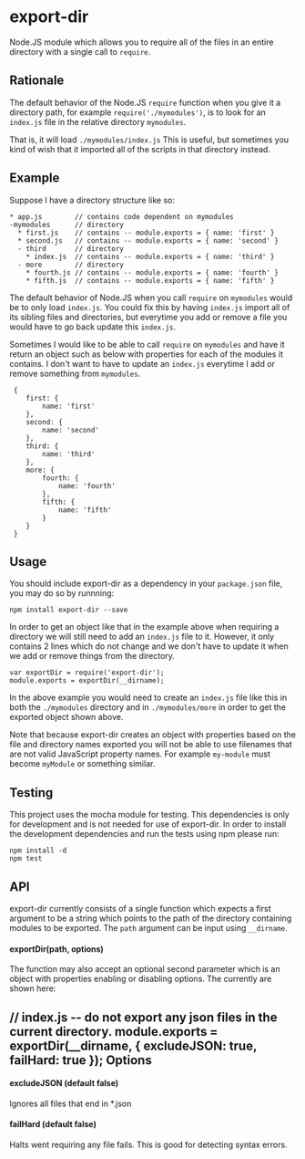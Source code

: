 export-dir
==========
Node.JS module which allows you to require all of the files in an entire
directory with a single call to `require`.

Rationale
---------
The default behavior of the Node.JS `require` function when you give it a
directory path, for example `require('./mymodules')`, is to look for an
`index.js` file in the relative directory `mymodules`.

That is, it will load `./mymodules/index.js` This is useful, but sometimes
you kind of wish that it imported all of the scripts in that directory instead.

Example
-------
Suppose I have a directory structure like so:

    * app.js        // contains code dependent on mymodules
    -mymodules      // directory
      * first.js    // contains -- module.exports = { name: 'first' }
      * second.js   // contains -- module.exports = { name: 'second' }
      - third       // directory
        * index.js  // contains -- module.exports = { name: 'third' }
      - more        // directory
        * fourth.js // contains -- module.exports = { name: 'fourth' }
        * fifth.js  // contains -- module.exports = { name: 'fifth' }

The default behavior of Node.JS when you call `require` on `mymodules` would be
to only load `index.js`. You could fix this by having `index.js` import all of
its sibling files and directories, but everytime you add or remove a file you
would have to go back update this `index.js`.

Sometimes I would like to be able to call `require` on `mymodules` and have it
return an object such as below with properties for each of the modules it
contains. I don't want to have to update an `index.js` everytime I add or
remove something from `mymodules`.

     {
        first: {
            name: 'first'
        },
        second: {
            name: 'second'
        },
        third: {
            name: 'third'
        },
        more: {
            fourth: {
                name: 'fourth'
            },
            fifth: {
                name: 'fifth'
            }
        }
     }

Usage
-----
You should include export-dir as a dependency in your `package.json` file, you
may do so by runnning:

    npm install export-dir --save

In order to get an object like that in the example above when requiring a
directory we will still need to add an `index.js` file to it. However, it only
contains 2 lines which do not change and we don't have to update it when we
add or remove things from the directory.

    var exportDir = require('export-dir');
    module.exports = exportDir(__dirname);

In the above example you would need to create an `index.js` file like this in
both the `./mymodules` directory and in `./mymodules/more` in order to get
the exported object shown above.

Note that because export-dir creates an object with properties based on the
file and directory names exported you will not be able to use filenames that
are not valid JavaScript property names. For example `my-module` must become
`myModule` or something similar.

Testing
-------
This project uses the mocha module for testing. This dependencies is only for
development and is not needed for use of export-dir. In order to install the
development dependencies and run the tests using npm please run:

    npm install -d
    npm test

API
-----
export-dir currently consists of a single function which expects a first
argument to be a string which points to the path of the directory containing
modules to be exported. The `path` argument can be input using `__dirname`.

#### exportDir(path, options)

The function may also accept an optional second parameter which is an object
with properties enabling or disabling options. The currently are shown here:

   // index.js -- do not export any json files in the current directory.
   module.exports = exportDir(__dirname, { excludeJSON: true, failHard: true });
Options
-----
#### excludeJSON (default false)
Ignores all files that end in *.json
#### failHard (default false)
Halts went requiring any file fails. This is good for detecting syntax errors.

